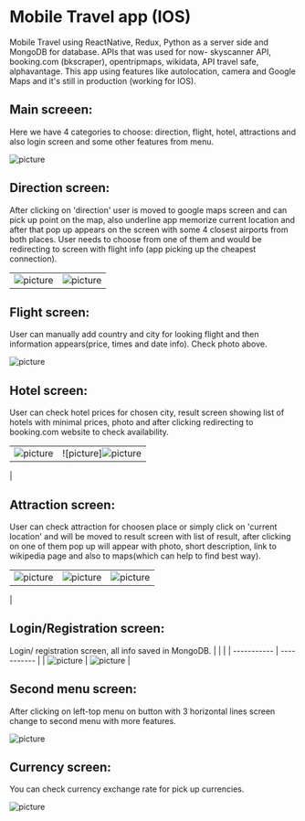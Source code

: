 # Mobile Travel app (IOS)

Mobile Travel using ReactNative, Redux, Python as a server side and MongoDB for database. APIs that was used for now- skyscanner API, booking.com (bkscraper), opentripmaps, wikidata, API travel safe, alphavantage. This app using features like autolocation, camera and Google Maps and it's still in production (working for IOS).
## Main screeen:
Here we have 4 categories to choose: direction, flight, hotel, attractions and also login screen and some other features from menu.

![picture](img/mainpage.png)

## Direction screen:
After clicking on 'direction' user is moved to google maps screen and can pick up point on the map, also underline app memorize current location and after that pop up appears on the screen with some 4 closest airports from both places. User needs to choose from one of them and would be redirecting to screen with flight info (app picking up the cheapest connection).

|     |  |
| ----------- | ----------- |
| ![picture](img/direction1.png)    | ![picture](img/direction2.png)  |




## Flight screen:
User can manually add country and city for looking flight and then information appears(price, times and date info). Check photo above.

![picture](img/flight.png)

## Hotel screen:
User can check hotel prices for chosen city, result screen showing list of hotels with minimal prices, photo and after clicking redirecting to booking.com website to check availability.

|     |  |
| ----------- | ----------- |
| ![picture](img/hotel1.png)  | ![picture]![picture](img/hotel2.png)
  |

## Attraction screen:
User can check attraction for choosen place or simply click on 'current location' and will be moved to result screen with list of result, after clicking on one of them pop up will appear with photo, short description, link to wikipedia page and also to maps(which can help to find best way).

|     |  | |
| ----------- | ----------- |----------- |
| ![picture](img/attraction1.png)  | ![picture](img/attraction2.png) |  ![picture](img/attraction3.png)
  |


## Login/Registration screen:
Login/ registration screen, all info saved in MongoDB.
|     |  |
| ----------- | ----------- |
| ![picture](img/login.png) |  ![picture](img/registration.png) 
  |

## Second menu screen:
After clicking on left-top menu on button with 3 horizontal lines screen change to second menu with more features.

![picture](img/secondMenu.png)

## Currency screen:
You can check currency exchange rate for pick up currencies.

![picture](img/currency.png)